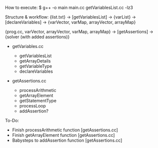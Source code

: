 How to execute:
$ g++ -o main main.cc getVariablesList.cc -lz3

Structure & workflow:
{list.txt} -> [getVariablesList] -> {varList} -> [declareVariables] -> {varVector, varMap, arrayVector, arrayMap}

{prog.cc, varVector, arrayVector, varMap, arrayMap} -> [getAssertions] -> {solver (with added assertions)}

- getVariables.cc
  - getVariablesList
  - getArrayDetails
  - getVariableType
  - declareVariables

- getAssertions.cc
  - processArithmetic
  - getArrayElement
  - getStatementType
  - processLoop
  - addAssertion?

To-Do:
- Finish processArithmetic function [getAssertions.cc]
- Finish getArrayElement function [getAssertions.cc]
- Babysteps to addAssertion function [getAssertions.cc]